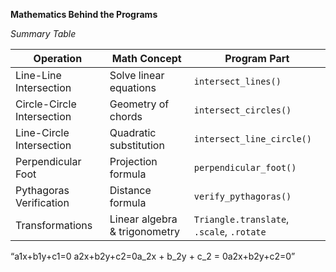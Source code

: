 **Mathematics Behind the Programs**

*Summary Table*

| Operation                  | Math Concept                  | Program Part                              |
| -------------------------- | ----------------------------- | ----------------------------------------- |
| Line-Line Intersection     | Solve linear equations        | `intersect_lines()`                       |
| Circle-Circle Intersection | Geometry of chords            | `intersect_circles()`                     |
| Line-Circle Intersection   | Quadratic substitution        | `intersect_line_circle()`                 |
| Perpendicular Foot         | Projection formula            | `perpendicular_foot()`                    |
| Pythagoras Verification    | Distance formula              | `verify_pythagoras()`                     |
| Transformations            | Linear algebra & trigonometry | `Triangle.translate`, `.scale`, `.rotate` |

“a1​x+b1​y+c1​\=0 a2x+b2y+c2\=0a\_2x + b\_2y + c\_2 = 0a2​x+b2​y+c2​\=0”

